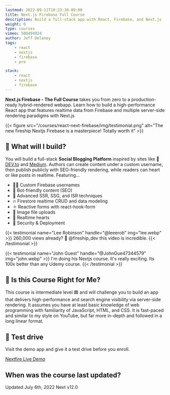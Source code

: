```yaml
---
lastmod: 2022-09-11T10:23:30-09:00
title: Next.js Firebase Full Course
description: Build a full-stack app with React, Firebase, and Next.js
weight: 0
type: courses
vimeo: 508494924
author: Jeff Delaney
tags: 
    - react
    - nextjs
    - firebase
    - pro

stack: 
    - react
    - nextjs
    - firebase
---
```



**Next.js Firebase - The Full Course** takes you from zero to a production-ready hybrid-rendered webapp. Learn how to build a high-performance React app that features realtime data from Firebase and multiple server-side rendering paradigms with Next.js 

{{< figure src="/courses/react-next-firebase/img/testimonial.png" alt="The new fireship Nextjs Firebase is a masterpiece! Totally worth it"  >}}


## 🦄 What will I build?

You will build a full-stack **Social Blogging Platform** inspired by sites like 🌈 [DEV.to](https://dev.to) and [Medium](https://medium.com). Authors can create content under a custom username, then publish publicly with SEO-friendly rendering, while readers can heart or like posts in realtime. Featuring...

- 👨‍🎤 Custom Firebase usernames
- 📰 Bot-friendly content (SEO)
- 🦾 Advanced SSR, SSG, and ISR techniques
- 🔥 Firestore realtime CRUD and data modeling
- ⚛️ Reactive forms with react-hook-form
- 📂 Image file uploads
- 💞 Realtime hearts
- 🚀 Security & Deployment

<div class="row tweet-grid">
{{< testimonial name="Lee Robinson" handle="@leeerob" img="lee.webp" >}}
    260,000 views already? 🤯 @fireship_dev <span class="hi">this video is incredible</span>.
{{< /testimonial >}}

<!-- {{< testimonial name="Tiger Abrodi" handle="@TAbrodi" img="tiger.webp" >}}
I finished the "Next.js Firebase Full Course" by @fireship_dev, <span class="hi">such an awesome course</span> 🎉
{{< /testimonial >}} -->

{{< testimonial name="John Guest" handle="@JohnGue47344579" img="john.webp" >}}
I'm doing his Nextjs course. It's really exciting. Its <span class="hi">100x better</span> than any Udemy course.
{{< /testimonial >}}
</div>


## 🤔 Is this Course Right for Me?

<div class="box box-blue">
This course is intermediate level 🟦 and will challenge you to build an app that delivers high-performance and search engine visibility via server-side rendering. It assumes you have at least basic knowledge of web programming with familiarity of JavaScript, HTML, and CSS. It is fast-paced and similar to my style on YouTube, but far more in-depth and followed in a long linear format.
</div>

## 🚀 Test drive

Visit the demo app and give it a test drive before you enroll. 

<div>
<a href="https://next.fireship.io" class="btn btn-orange">Nextfire Live Demo</a>
</div>

## When was the course last updated?

<span class="tag tag-sm tag-pro">Updated July 6th, 2022</span> <span class="tag tag-sm tag-next">Next v12.0</span>

